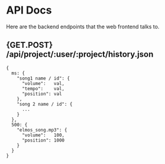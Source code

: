 # API Docs

Here are the backend endpoints that the web frontend talks to.

## {GET.POST} /api/project/:user/:project/history.json

    {
      ms: {
        "song1 name / id": {
          "volume":   val,
          "tempo":    val,
          "position": val
        },
        "song 2 name / id": {
          ...
        }
      },
      500: {
        "elmos_song.mp3": {
          "volume":   100,
          "position": 1000
        }
      }
    }

